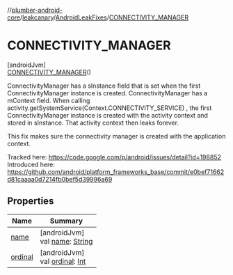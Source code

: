 //[plumber-android-core](../../../../index.md)/[leakcanary](../../index.md)/[AndroidLeakFixes](../index.md)/[CONNECTIVITY_MANAGER](index.md)

# CONNECTIVITY_MANAGER

[androidJvm]\
[CONNECTIVITY_MANAGER](index.md)()

ConnectivityManager has a sInstance field that is set when the first ConnectivityManager instance is created. ConnectivityManager has a mContext field. When calling activity.getSystemService(Context.CONNECTIVITY_SERVICE) , the first ConnectivityManager instance is created with the activity context and stored in sInstance. That activity context then leaks forever.

This fix makes sure the connectivity manager is created with the application context.

Tracked here: https://code.google.com/p/android/issues/detail?id=198852 Introduced here: https://github.com/android/platform_frameworks_base/commit/e0bef71662d81caaaa0d7214fb0bef5d39996a69

## Properties

| Name | Summary |
|---|---|
| [name](../-m-e-d-i-a_-s-e-s-s-i-o-n_-l-e-g-a-c-y_-h-e-l-p-e-r/index.md#-372974862%2FProperties%2F-1073788996) | [androidJvm]<br>val [name](../-m-e-d-i-a_-s-e-s-s-i-o-n_-l-e-g-a-c-y_-h-e-l-p-e-r/index.md#-372974862%2FProperties%2F-1073788996): [String](https://kotlinlang.org/api/latest/jvm/stdlib/kotlin/-string/index.html) |
| [ordinal](../-m-e-d-i-a_-s-e-s-s-i-o-n_-l-e-g-a-c-y_-h-e-l-p-e-r/index.md#-739389684%2FProperties%2F-1073788996) | [androidJvm]<br>val [ordinal](../-m-e-d-i-a_-s-e-s-s-i-o-n_-l-e-g-a-c-y_-h-e-l-p-e-r/index.md#-739389684%2FProperties%2F-1073788996): [Int](https://kotlinlang.org/api/latest/jvm/stdlib/kotlin/-int/index.html) |
